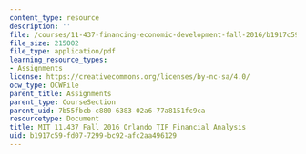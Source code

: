```yaml
---
content_type: resource
description: ''
file: /courses/11-437-financing-economic-development-fall-2016/b1917c59fd077299bc92afc2aa496129_MIT11_437F16_Orlando.pdf
file_size: 215002
file_type: application/pdf
learning_resource_types:
- Assignments
license: https://creativecommons.org/licenses/by-nc-sa/4.0/
ocw_type: OCWFile
parent_title: Assignments
parent_type: CourseSection
parent_uid: 7b55fbcb-c880-6383-02a6-77a8151fc9ca
resourcetype: Document
title: MIT 11.437 Fall 2016 Orlando TIF Financial Analysis
uid: b1917c59-fd07-7299-bc92-afc2aa496129
---
```

